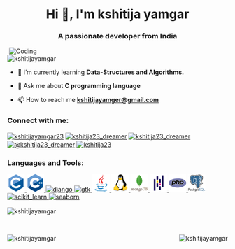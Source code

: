<h1 align="center">Hi 👋, I'm kshitija yamgar</h1>
<h3 align="center">A passionate developer from India</h3>
<img align="right" alt="Coding" width="500" src="https://media.tenor.com/-6m2vqRjKDEAAAAi/geek-girl.gif")>


<p align="left"> <img src="https://komarev.com/ghpvc/?username=kshitijayamgar&label=Profile%20views&color=0e75b6&style=flat" alt="kshitijayamgar" /> </p>

- 🌱 I’m currently learning **Data-Structures and Algorithms.**

- 💬 Ask me about **C programming language**

- 📫 How to reach me **kshitijayamger@gmail.com**

<h3 align="left">Connect with me:</h3>
<p align="left">
<a href="https://linkedin.com/in/kshitijayamgar23" target="blank"><img align="center" src="https://raw.githubusercontent.com/rahuldkjain/github-profile-readme-generator/master/src/images/icons/Social/linked-in-alt.svg" alt="kshitijayamgar23" height="30" width="40" /></a>
<a href="https://kaggle.com/kshitija23_dreamer" target="blank"><img align="center" src="https://raw.githubusercontent.com/rahuldkjain/github-profile-readme-generator/master/src/images/icons/Social/kaggle.svg" alt="kshitija23_dreamer" height="30" width="40" /></a>
<a href="https://instagram.com/kshitija23_dreamer" target="blank"><img align="center" src="https://raw.githubusercontent.com/rahuldkjain/github-profile-readme-generator/master/src/images/icons/Social/instagram.svg" alt="kshitija23_dreamer" height="30" width="40" /></a>
<a href="https://medium.com/@kshitija23_dreamer" target="blank"><img align="center" src="https://raw.githubusercontent.com/rahuldkjain/github-profile-readme-generator/master/src/images/icons/Social/medium.svg" alt="@kshitija23_dreamer" height="30" width="40" /></a>
<a href="https://www.hackerrank.com/kshitija23" target="blank"><img align="center" src="https://raw.githubusercontent.com/rahuldkjain/github-profile-readme-generator/master/src/images/icons/Social/hackerrank.svg" alt="kshitija23" height="30" width="40" /></a>
</p>

<h3 align="left">Languages and Tools:</h3>
<p align="left"> <a href="https://www.cprogramming.com/" target="_blank" rel="noreferrer"> <img src="https://raw.githubusercontent.com/devicons/devicon/master/icons/c/c-original.svg" alt="c" width="40" height="40"/> </a> <a href="https://www.w3schools.com/cpp/" target="_blank" rel="noreferrer"> <img src="https://raw.githubusercontent.com/devicons/devicon/master/icons/cplusplus/cplusplus-original.svg" alt="cplusplus" width="40" height="40"/> </a> <a href="https://www.djangoproject.com/" target="_blank" rel="noreferrer"> <img src="https://cdn.worldvectorlogo.com/logos/django.svg" alt="django" width="40" height="40"/> </a> <a href="https://www.gtk.org/" target="_blank" rel="noreferrer"> <img src="https://upload.wikimedia.org/wikipedia/commons/7/71/GTK_logo.svg" alt="gtk" width="40" height="40"/> </a> <a href="https://www.java.com" target="_blank" rel="noreferrer"> <img src="https://raw.githubusercontent.com/devicons/devicon/master/icons/java/java-original.svg" alt="java" width="40" height="40"/> </a> <a href="https://www.linux.org/" target="_blank" rel="noreferrer"> <img src="https://raw.githubusercontent.com/devicons/devicon/master/icons/linux/linux-original.svg" alt="linux" width="40" height="40"/> </a> <a href="https://www.mongodb.com/" target="_blank" rel="noreferrer"> <img src="https://raw.githubusercontent.com/devicons/devicon/master/icons/mongodb/mongodb-original-wordmark.svg" alt="mongodb" width="40" height="40"/> </a> <a href="https://pandas.pydata.org/" target="_blank" rel="noreferrer"> <img src="https://raw.githubusercontent.com/devicons/devicon/2ae2a900d2f041da66e950e4d48052658d850630/icons/pandas/pandas-original.svg" alt="pandas" width="40" height="40"/> </a> <a href="https://www.php.net" target="_blank" rel="noreferrer"> <img src="https://raw.githubusercontent.com/devicons/devicon/master/icons/php/php-original.svg" alt="php" width="40" height="40"/> </a> <a href="https://www.postgresql.org" target="_blank" rel="noreferrer"> <img src="https://raw.githubusercontent.com/devicons/devicon/master/icons/postgresql/postgresql-original-wordmark.svg" alt="postgresql" width="40" height="40"/> </a> <a href="https://scikit-learn.org/" target="_blank" rel="noreferrer"> <img src="https://upload.wikimedia.org/wikipedia/commons/0/05/Scikit_learn_logo_small.svg" alt="scikit_learn" width="40" height="40"/> </a> <a href="https://seaborn.pydata.org/" target="_blank" rel="noreferrer"> <img src="https://seaborn.pydata.org/_images/logo-mark-lightbg.svg" alt="seaborn" width="40" height="40"/> </a> </p>

<p><img align="center" src="https://github-readme-stats.vercel.app/api/top-langs?username=kshitijayamgar&show_icons=true&locale=en&layout=compact" alt="kshitijayamgar" /></p>
&nbsp &nbsp &nbsp
<p><img align="right" src="https://github-readme-streak-stats.herokuapp.com/?user=kshitijayamgar&" alt="kshitijayamgar" /></p>

<p>&nbsp;<img align="left" src="https://github-readme-stats.vercel.app/api?username=kshitijayamgar&show_icons=true&locale=en" alt="kshitijayamgar" /></p>

